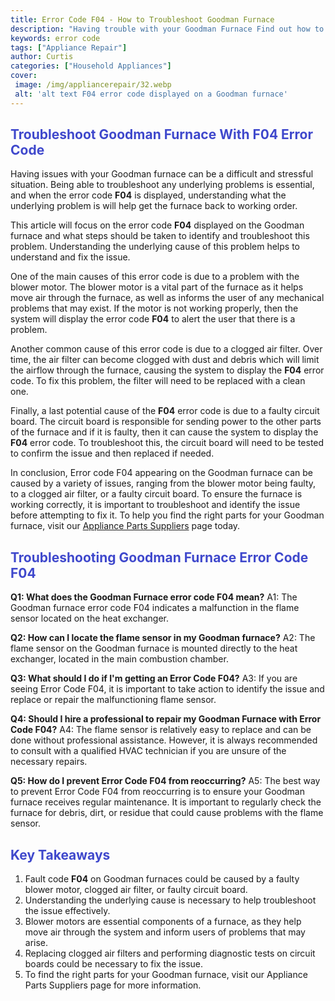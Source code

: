 ```yaml
---
title: Error Code F04 - How to Troubleshoot Goodman Furnace
description: "Having trouble with your Goodman Furnace Find out how to troubleshoot Error Code F04 in this blog post Read on for easy to follow steps and helpful tips"
keywords: error code
tags: ["Appliance Repair"]
author: Curtis
categories: ["Household Appliances"]
cover: 
 image: /img/appliancerepair/32.webp
 alt: 'alt text F04 error code displayed on a Goodman furnace'
---
```

<style type="text/css">
 h2{color: #3f48cc;}
</style>

## Troubleshoot Goodman Furnace With F04 Error Code

Having issues with your Goodman furnace can be a difficult and stressful situation. Being able to troubleshoot any underlying problems is essential, and when the error code **F04** is displayed, understanding what the underlying problem is will help get the furnace back to working order.

This article will focus on the error code **F04** displayed on the Goodman furnace and what steps should be taken to identify and troubleshoot this problem. Understanding the underlying cause of this problem helps to understand and fix the issue.

One of the main causes of this error code is due to a problem with the blower motor. The blower motor is a vital part of the furnace as it helps move air through the furnace, as well as informs the user of any mechanical problems that may exist. If the motor is not working properly, then the system will display the error code **F04** to alert the user that there is a problem.

Another common cause of this error code is due to a clogged air filter. Over time, the air filter can become clogged with dust and debris which will limit the airflow through the furnace, causing the system to display the **F04** error code. To fix this problem, the filter will need to be replaced with a clean one.

Finally, a last potential cause of the **F04** error code is due to a faulty circuit board. The circuit board is responsible for sending power to the other parts of the furnace and if it is faulty, then it can cause the system to display the **F04** error code. To troubleshoot this, the circuit board will need to be tested to confirm the issue and then replaced if needed.

In conclusion, Error code F04 appearing on the Goodman furnace can be caused by a variety of issues, ranging from the blower motor being faulty, to a clogged air filter, or a faulty circuit board. To ensure the furnace is working correctly, it is important to troubleshoot and identify the issue before attempting to fix it. To help you find the right parts for your Goodman furnace, visit our [Appliance Parts Suppliers](./pages/appliance-parts-suppliers/) page today.

## Troubleshooting Goodman Furnace Error Code F04

**Q1: What does the Goodman Furnace error code F04 mean?** 
A1: The Goodman furnace error code F04 indicates a malfunction in the flame sensor located on the heat exchanger.

**Q2: How can I locate the flame sensor in my Goodman furnace?** 
A2: The flame sensor on the Goodman furnace is mounted directly to the heat exchanger, located in the main combustion chamber.

**Q3: What should I do if I'm getting an Error Code F04?** 
A3: If you are seeing Error Code F04, it is important to take action to identify the issue and replace or repair the malfunctioning flame sensor.

**Q4: Should I hire a professional to repair my Goodman Furnace with Error Code F04?** 
A4: The flame sensor is relatively easy to replace and can be done without professional assistance. However, it is always recommended to consult with a qualified HVAC technician if you are unsure of the necessary repairs.

**Q5: How do I prevent Error Code F04 from reoccurring?** 
A5: The best way to prevent Error Code F04 from reoccurring is to ensure your Goodman furnace receives regular maintenance. It is important to regularly check the furnace for debris, dirt, or residue that could cause problems with the flame sensor.

## Key Takeaways 

1. Fault code **F04** on Goodman furnaces could be caused by a faulty blower motor, clogged air filter, or faulty circuit board. 
2. Understanding the underlying cause is necessary to help troubleshoot the issue effectively.
3. Blower motors are essential components of a furnace, as they help move air through the system and inform users of problems that may arise. 
4. Replacing clogged air filters and performing diagnostic tests on circuit boards could be necessary to fix the issue. 
5. To find the right parts for your Goodman furnace, visit our Appliance Parts Suppliers page for more information.
